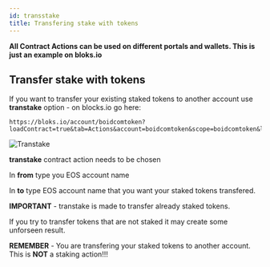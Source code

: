 ```yaml
---
id: transstake
title: Transfering stake with tokens
---
```


**All Contract Actions can be used on different portals and wallets. This is just an example on bloks.io**

## Transfer stake with tokens

If you want to transfer your existing staked tokens to another account use **transtake** option - on blocks.io go here:
```
https://bloks.io/account/boidcomtoken?loadContract=true&tab=Actions&account=boidcomtoken&scope=boidcomtoken&limit=100&table=stakes&action=transtake
```
![Transtake](/img/transtake.png "Transfer Stake")

**transtake** contract action needs to be chosen

In **from** type you EOS account name

In **to** type EOS account name that you want your staked tokens transfered.

**IMPORTANT** - transtake is made to transfer already staked tokens.

If you try to transfer tokens that are not staked it may create some unforseen result. 

**REMEMBER** - You are transfering your staked tokens to another account. This is **NOT** a staking action!!!